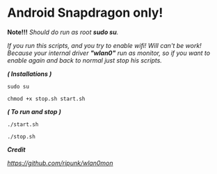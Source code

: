 # **Android** Snapdragon only!

**Note!!!**
*Should do run as root **sudo su**.*

*If you run this scripts, and you try to enable wifi! 
Will can't be work! 
Because your internal driver **"wlan0"** run as monitor, 
so if you want to enable again and back to normal just stop his scripts.*


***( Installations )***

 ```sudo su```

 ```chmod +x stop.sh start.sh```

***( To run and stop )***
 
 ```./start.sh```

 ```./stop.sh```


***Credit***

*https://github.com/ripunk/wlan0mon*

